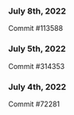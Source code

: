 ### July 8th, 2022

Commit #113588

### July 5th, 2022

Commit #314353


### July 4th, 2022

Commit #72281
